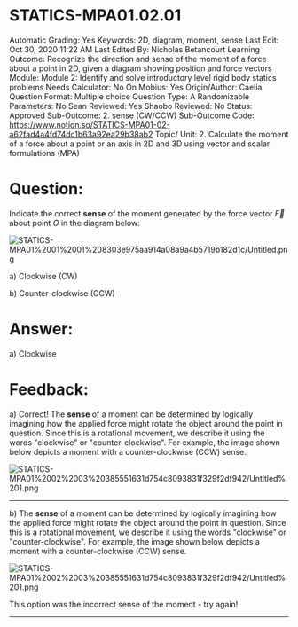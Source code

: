 # STATICS-MPA01.02.01

Automatic Grading: Yes
Keywords: 2D, diagram, moment, sense
Last Edit: Oct 30, 2020 11:22 AM
Last Edited By: Nicholas Betancourt
Learning Outcome: Recognize the direction and sense of the moment of a force about a point in 2D, given a diagram showing position and force vectors
Module: Module 2: Identify and solve introductory level rigid body statics problems
Needs Calculator: No
On Mobius: Yes
Origin/Author: Caelia
Question Format: Multiple choice
Question Type: A
Randomizable Parameters: No
Sean Reviewed: Yes
Shaobo Reviewed: No
Status: Approved
Sub-Outcome: 2. sense (CW/CCW)
Sub-Outcome Code: https://www.notion.so/STATICS-MPA01-02-a62fad4a4fd74dc1b63a92ea29b38ab2
Topic/ Unit: 2. Calculate the moment of a force about a point or an axis in 2D and 3D using vector and scalar formulations (MPA)

# Question:

Indicate the correct **sense** of the moment generated by the force vector $\overrightarrow{F}$ about point $O$ in the diagram below:

![STATICS-MPA01%2001%2001%208303e975aa914a08a9a4b5719b182d1c/Untitled.png](STATICS-MPA01%2001%2001%208303e975aa914a08a9a4b5719b182d1c/Untitled.png)

a) Clockwise (CW)

b) Counter-clockwise (CCW)

# Answer:

a) Clockwise

# Feedback:

a) Correct! The **sense** of a moment can be determined by logically imagining how the applied force might rotate the object around the point in question.  Since this is a rotational movement, we describe it using the words "clockwise" or "counter-clockwise". For example, the image shown below depicts a moment with a counter-clockwise (CCW) sense. 

![STATICS-MPA01%2002%2003%20385551631d754c8093831f329f2df942/Untitled%201.png](STATICS-MPA01%2002%2003%20385551631d754c8093831f329f2df942/Untitled%201.png)

---

b) The **sense** of a moment can be determined by logically imagining how the applied force might rotate the object around the point in question.  Since this is a rotational movement, we describe it using the words "clockwise" or "counter-clockwise". For example, the image shown below depicts a moment with a counter-clockwise (CCW) sense. 

![STATICS-MPA01%2002%2003%20385551631d754c8093831f329f2df942/Untitled%201.png](STATICS-MPA01%2002%2003%20385551631d754c8093831f329f2df942/Untitled%201.png)

This option was the incorrect sense of the moment - try again!

---